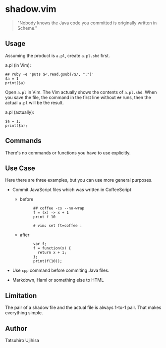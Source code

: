 # shadow.vim

> "Nobody knows the Java code you committed is originally written in Scheme."

## Usage

Assuming the product is `a.pl`, create `a.pl.shd` first.

a.pl (in Vim):

    ## ruby -e 'puts $<.read.gsub(/$/, ";")'
    $a = 1
    print($a)


Open `a.pl` in Vim. The Vim actually shows the contents of `a.pl.shd`. When you save the file, the command in the first line without `##` runs, then the actual `a.pl` will be the result.

a.pl (actually):

    $a = 1;
    print($a);

## Commands

There's no commands or functions you have to use explicitly.

## Use Case

Here there are three examples, but you can use more general purposes.

* Commit JavaScript files which was written in CoffeeScript

    * before

                ## coffee -cs --no-wrap
                f = (x) -> x + 1
                print f 10

                # vim: set ft=coffee :

    * after

                var f;
                f = function(x) {
                  return x + 1;
                };
                print(f(10));


* Use `cpp` command before commiting Java files.
* Markdown, Haml or something else to HTML

## Limitation

The pair of a shadow file and the actual file is always 1-to-1 pair. That makes everything simple.

## Author

Tatsuhiro Ujihisa


